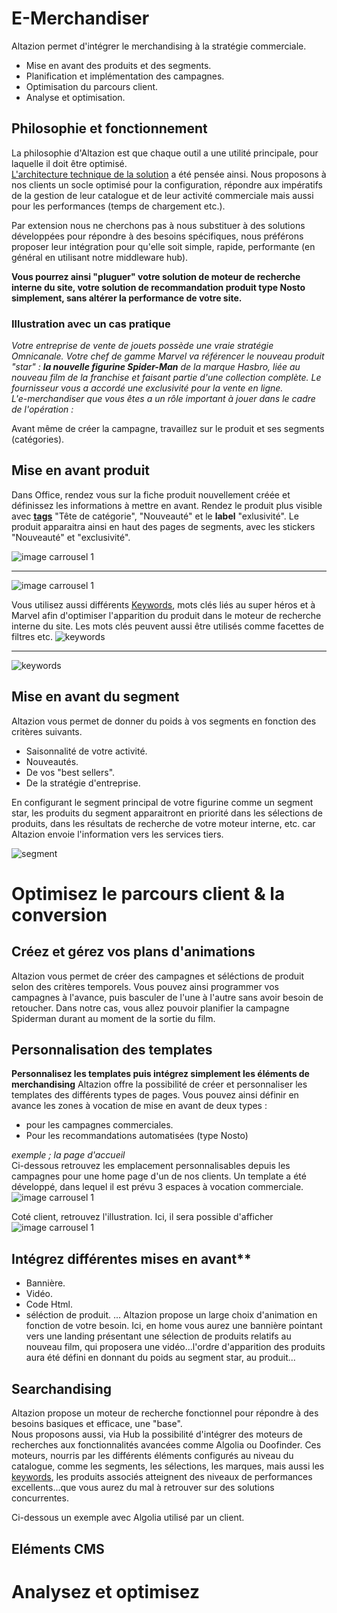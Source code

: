 # E-Merchandiser

Altazion permet d'intégrer le merchandising à la stratégie commerciale. 
- Mise en avant des produits et des segments.
- Planification et implémentation des campagnes.
- Optimisation du parcours client.
- Analyse et optimisation. 

## Philosophie et fonctionnement
La philosophie d'Altazion est que chaque outil a une utilité principale, pour laquelle il doit être optimisé.  
[L'architecture technique de la solution](https://aide.altazion.com/fr-fr/guide/architecture.html) a été pensée ainsi. Nous proposons à nos clients un socle optimisé pour la configuration, répondre aux impératifs de la gestion de leur catalogue et de leur activité commerciale mais aussi pour les performances (temps de chargement etc.).

Par extension nous ne cherchons pas à nous substituer à des solutions développées pour répondre à des besoins spécifiques, nous préférons proposer leur intégration pour qu'elle soit simple, rapide, performante (en général en utilisant notre middleware hub). 

**Vous pourrez ainsi "pluguer" votre solution de moteur de recherche interne du site, votre solution de recommandation produit type Nosto simplement, sans altérer la performance de votre site.**

### Illustration avec un cas pratique 
_Votre entreprise de vente de jouets possède une vraie stratégie Omnicanale. Votre chef de gamme Marvel va référencer le nouveau produit "star" : **la nouvelle figurine Spider-Man** de la marque Hasbro, liée au nouveau film de la franchise et faisant partie d'une collection complète. Le fournisseur vous a accordé une exclusivité pour la vente en ligne.  
L'e-merchandiser que vous êtes a un rôle important à jouer dans le cadre de l'opération :_ 

Avant même de créer la campagne, travaillez sur le produit et ses segments (catégories).
## Mise en avant produit

Dans Office, rendez vous sur la fiche produit nouvellement créée et définissez les informations à mettre en avant.
Rendez le produit plus visible avec [**tags**](https://aide.altazion.com/fr-fr/guide/referencer/tag-label.html) "Tête de catégorie", "Nouveauté" et le **label** "exlusivité".
Le produit apparaitra ainsi en haut des pages de segments, avec les stickers "Nouveauté" et "exclusivité".

![image carrousel 1](https://aide.altazion.com/fr-fr/ressources/fiche-metier/tags.jpg)
<!--
test
-->

---- 
![image carrousel 1](https://aide.altazion.com/fr-fr/ressources/fiche-metier/tags.jpg)
<!--
test
-->

Vous utilisez aussi différents [Keywords](https://aide.altazion.com/fr-fr/guide/referencer/Keywords.html), mots clés liés au super héros et à Marvel afin d'optimiser l'apparition du produit dans le moteur de recherche interne du site. Les mots clés peuvent aussi être utilisés comme facettes de filtres etc.
![keywords](https://aide.altazion.com/fr-fr/ressources/fiche-metier/keywords.jpg)

---- 

![keywords](https://aide.altazion.com/fr-fr/ressources/fiche-metier/facette-keywords.jpg)

## Mise en avant du segment
Altazion vous permet de donner du poids à vos segments en fonction des critères suivants.
- Saisonnalité de votre activité.
- Nouveautés.
- De vos "best sellers".
- De la stratégie d'entreprise. 

En configurant le segment principal de votre figurine comme un segment star, les produits du segment apparaitront en priorité dans les sélections de produits, dans les résultats de recherche de votre moteur interne, etc. car Altazion envoie l'information vers les services tiers.

![segment](https://aide.altazion.com/fr-fr/ressources/fiche-metier/segment-importance.jpg)


# Optimisez le parcours client & la conversion 

## Créez et gérez vos plans d'animations
Altazion vous permet de créer des campagnes et séléctions de produit selon des critères temporels.
Vous pouvez ainsi programmer vos campagnes à l'avance, puis basculer de l'une à l'autre sans avoir besoin de retoucher. 
Dans notre cas, vous allez pouvoir planifier la campagne Spiderman durant au moment de la sortie du film.

## Personnalisation des templates
**Personnalisez les templates puis intégrez simplement les éléments de merchandising**
Altazion offre la possibilité de créer et personnaliser les templates des différents types de pages.
Vous pouvez ainsi définir en avance les zones à vocation de mise en avant de deux types : 
- pour les campagnes commerciales.
- Pour les recommandations automatisées (type Nosto)

_exemple ; la page d'accueil_  
Ci-dessous retrouvez les emplacement personnalisables depuis les campagnes pour une home page d'un de nos clients.
Un template a été développé, dans lequel il est prévu 3 espaces à vocation commerciale. 
![image carrousel 1](https://aide.altazion.com/fr-fr/ressources/fiche-metier/campagne-office.jpg)

Coté client, retrouvez l'illustration. Ici, il sera possible d'afficher 
![image carrousel 1](https://aide.altazion.com/fr-fr/ressources/fiche-metier/home-zones.gif)

## Intégrez différentes mises en avant**
- Bannière.
- Vidéo.
- Code Html.
- séléction de produit.
...
Altazion propose un large choix d'animation en fonction de votre besoin. 
Ici, en home vous aurez une bannière pointant vers une landing présentant une sélection de produits relatifs au nouveau film, qui proposera une vidéo...l'ordre d'apparition des produits aura été défini en donnant du poids au segment star, au produit...

## Searchandising
 
Altazion propose un moteur de recherche fonctionnel pour répondre à des besoins basiques et efficace, une "base".  
Nous proposons aussi, via Hub la possibilité d'intégrer des moteurs de recherches aux fonctionnalités avancées comme Algolia ou Doofinder. 
Ces moteurs, nourris par les différents éléments configurés au niveau du catalogue, comme les segments, les sélections, les marques, mais aussi les [keywords](https://aide.altazion.com/fr-fr/guide/referencer/keywords.html), les produits associés atteignent des niveaux de performances excellents...que vous aurez du mal à retrouver sur des solutions concurrentes.

Ci-dessous un exemple avec Algolia utilisé par un client.


## Eléments CMS



# Analysez et optimisez